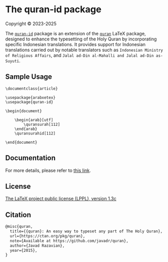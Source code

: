 # The quran-id package
Copyright © 2023-2025


The [`quran-id`](https://ctan.org/pkg/quran-id) package is an extension of the [`quran`](https://ctan.org/pkg/quran) LaTeX package, designed to enhance the typesetting of the Holy Quran by incorporating specific Indonesian translations. It provides support for Indonesian translations carried out by notable translators such as `Indonesian Ministry of Religious Affairs`,  and `Jalal ad-Din al-Mahalli and Jalal ad-Din as-Suyuti`.

## Sample Usage

```
\documentclass{article}

\usepackage{arabxetex}
\usepackage{quran-id}

\begin{document}

    \begin{arab}[utf]
        \quransurah[112]
    \end{arab}
    \quransurahid[112]

\end{document}
```

## Documentation
For more details, please refer to [this link](http://mirrors.ctan.org/macros/xetex/latex/quran-id/doc/quran-id-doc.pdf).


## License

[The LaTeX project public license (LPPL), version 1.3c](https://www.latex-project.org/lppl/lppl-1-3c/)

## Citation

```tex
@misc{quran,
  title={{quran}: An easy way to typeset any part of The Holy Quran},
  url={https://ctan.org/pkg/quran},
  note={Available at https://github.com/javadr/quran},
  author={Javad Razavian},
  year={2015},
}
```
